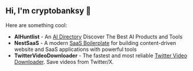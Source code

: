 ## Hi, I'm cryptobanksy 👋

Here are something cool:

- **AIHuntlist** - An [AI Directory](https://aihuntlist.com) Discover The Best AI Products and Tools
- **NestSaaS** - A modern [SaaS Boilerplate](https://nestsaas.com) for building content-driven website and SaaS applications with powerful tools
- **TwitterVideoDownloader** - The fastest and most reliable [Twitter Video Downloader](https://twittervideodownloader.top/). Save videos from Twitter/X.

<!--
**ShawnHacks/ShawnHacks** is a ✨ _special_ ✨ repository because its `README.md` (this file) appears on your GitHub profile.

Here are some ideas to get you started:

- 🔭 I’m currently working on ...
- 🌱 I’m currently learning ...
- 👯 I’m looking to collaborate on ...
- 🤔 I’m looking for help with ...
- 💬 Ask me about ...
- 📫 How to reach me: ...
- 😄 Pronouns: ...
- ⚡ Fun fact: ...
-->
